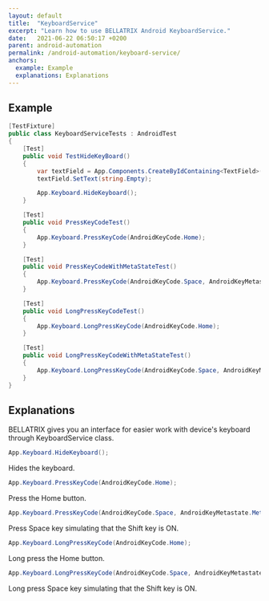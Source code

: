 ```yaml
---
layout: default
title:  "KeyboardService"
excerpt: "Learn how to use BELLATRIX Android KeyboardService."
date:   2021-06-22 06:50:17 +0200
parent: android-automation
permalink: /android-automation/keyboard-service/
anchors:
  example: Example
  explanations: Explanations
---
```

Example
-------
```csharp
[TestFixture]
public class KeyboardServiceTests : AndroidTest
{
    [Test]
    public void TestHideKeyBoard()
    {
        var textField = App.Components.CreateByIdContaining<TextField>("left_text_edit");
        textField.SetText(string.Empty);

        App.Keyboard.HideKeyboard();
    }

    [Test]
    public void PressKeyCodeTest()
    {
        App.Keyboard.PressKeyCode(AndroidKeyCode.Home);
    }

    [Test]
    public void PressKeyCodeWithMetaStateTest()
    {
        App.Keyboard.PressKeyCode(AndroidKeyCode.Space, AndroidKeyMetastate.Meta_Shift_On);
    }

    [Test]
    public void LongPressKeyCodeTest()
    {
        App.Keyboard.LongPressKeyCode(AndroidKeyCode.Home);
    }

    [Test]
    public void LongPressKeyCodeWithMetaStateTest()
    {
        App.Keyboard.LongPressKeyCode(AndroidKeyCode.Space, AndroidKeyMetastate.Meta_Shift_On);
    }
}
```

Explanations
------------
BELLATRIX gives you an interface for easier work with device's keyboard through KeyboardService class.
```csharp
App.Keyboard.HideKeyboard();
```
Hides the keyboard.
```csharp
App.Keyboard.PressKeyCode(AndroidKeyCode.Home);
```
Press the Home button.
```csharp
App.Keyboard.PressKeyCode(AndroidKeyCode.Space, AndroidKeyMetastate.Meta_Shift_On);
```
Press Space key simulating that the Shift key is ON.
```csharp
App.Keyboard.LongPressKeyCode(AndroidKeyCode.Home);
```
Long press the Home button.
```csharp
App.Keyboard.LongPressKeyCode(AndroidKeyCode.Space, AndroidKeyMetastate.Meta_Shift_On);
```
Long press Space key simulating that the Shift key is ON.